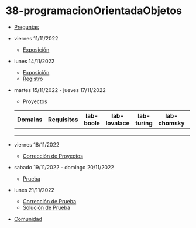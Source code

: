 # 38-programacionOrientadaObjetos

- [Preguntas](https://escuela.it/cursos/curso-recurrencia-desarrollo-software/clase/patron)
- viernes 11/11/2022
  - [Exposición](https://escuela.it/cursos/curso-recurrencia-desarrollo-software/clase/patron)
- lunes 14/11/2022
  - [Exposición](https://escuela.it/cursos/curso-recurrencia-desarrollo-software/clase/patron)
  - [Registro](https://forms.gle/pA2QvsW32P4KtTD77)
- martes 15/11/2022 - jueves 17/11/2022
  - Proyectos
  
  |Domains|Requisitos|lab-boole|lab-lovalace|lab-turing|lab-chomsky|lab-bernersLee|
  |-------|----------|---------|------------|----------|-----------|--------------|
  |       |          |         |            |          |           |              |
  |       |          |         |            |          |           |              |
  |       |          |         |            |          |           |              |
- viernes 18/11/2022
  - [Corrección de Proyectos](https://escuela.it/cursos/curso-recurrencia-desarrollo-software/clase/patron)
- sabado 19/11/2022 - domingo 20/11/2022
  - [Prueba](https://forms.gle/hB9UJoN2PYiexctH8)
- lunes 21/11/2022
  - [Corrección de Prueba](https://escuela.it/cursos/curso-recurrencia-desarrollo-software/clase/patron)
  - [Solución de Prueba](https://docs.google.com/spreadsheets/d/1Uwtqa5VdD5wK2X7eLgkS6_th16aPnsW8pa5Ft2TyLPo/edit#gid=0)
- [Comunidad](https://escuela.it/)